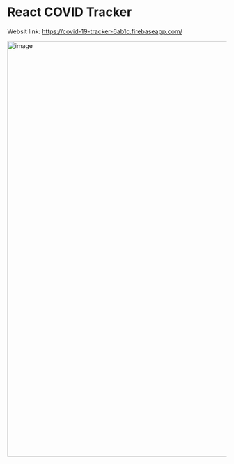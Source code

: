 # React COVID Tracker
Websit link: https://covid-19-tracker-6ab1c.firebaseapp.com/

<img width="956" alt="image" src="https://user-images.githubusercontent.com/92727907/148645184-3c435d68-e795-41dd-8d22-f0e6c9d6b0b7.png">


